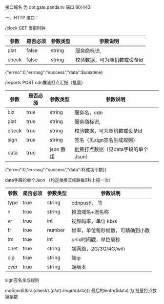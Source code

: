 接口域名 为 dot.gate.panda.tv 端口 80/443

一、HTTP 接口：

/clock    GET     当前时钟

参数 | 是否必须 | 参数类型 | 参数说明 
----|------|----|----
plat | false | string | 服务商标识,
check | false | string | 校验数据，可为随机数或设备id

{"errno":0,"errmsg":"success","data":$unixtime}


/reports    POST     cdn推流打点汇报（批量）

参数 | 是否必须 | 参数类型 | 参数说明 
----|------|----|----
biz | true | string | 服务名，cdn
plat | true | string | 服务商标识,
check | true | string | 校验数据，可为随机数或设备id
sign | true | string | 签名（见sign签名生成规则）
data | true | json 数组 | 批量打点数据（见data字段的单个Json）


{"errno":0,"errmsg":"success","data":${成功个数}}

data字段的单个Json （约定单推流线路每5秒上报一次） 

参数 | 是否必须 | 参数类型 | 参数说明 
----|------|----|----
type | true | string | cdnpush、 等
n | true | string | 推流域名+流名称
vr | true | int | 视频码率，单位 kb/s
fr | true | number | 帧率，单位每秒帧数，可精确到小数
tm | true | int | unix时间戳，单位毫秒
cnet | true | string | 端网络，2G/3G/4G/wifi
cip | true | string | 端ip
cver | true | string | 端版本

sign签名生成规则

md5(md5(${biz}.${check}.$(plat).length($data)))
最后的lenth($data) 为 批量打点数据条数
